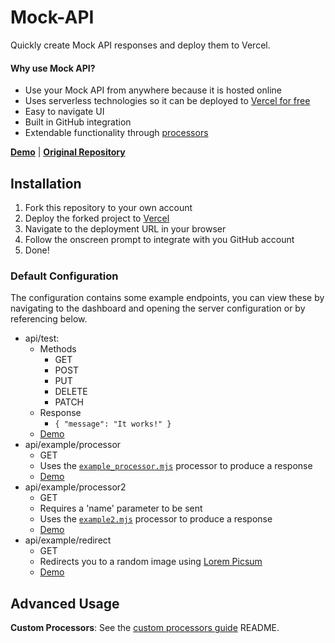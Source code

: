 # Mock-API
Quickly create Mock API responses and deploy them to Vercel.

#### Why use Mock API?
- Use your Mock API from anywhere because it is hosted online
- Uses serverless technologies so it can be deployed to [Vercel for free](https://vercel.com/pricing)
- Easy to navigate UI
- Built in GitHub integration
- Extendable functionality through [processors](src/processors)

**[Demo](https://mock-api-example.vercel.app)** | **[Original Repository](https://github.com/JackChilds/Mock-API)**

## Installation
1. Fork this repository to your own account
2. Deploy the forked project to [Vercel](https://vercel.com)
3. Navigate to the deployment URL in your browser
4. Follow the onscreen prompt to integrate with you GitHub account
5. Done!

### Default Configuration
The configuration contains some example endpoints, you can view these by navigating to the dashboard and opening the server configuration or by referencing below.
- api/test:
  - Methods
    - GET
    - POST
    - PUT
    - DELETE
    - PATCH
  - Response
    - `{ "message": "It works!" }`
  - [Demo](https://mock-api-example.vercel.app/api/test) 
- api/example/processor
  - GET
  - Uses the [`example_processor.mjs`](src/processors/example_processor.mjs) processor to produce a response
  - [Demo](https://mock-api-example.vercel.app/api/example/processor)
- api/example/processor2
  - GET
  - Requires a 'name' parameter to be sent
  - Uses the [`example2.mjs`](src/processors/example2.mjs) processor to produce a response 
  - [Demo](https://mock-api-example.vercel.app/api/example/processor2?name=jack)
- api/example/redirect
  - GET
  - Redirects you to a random image using [Lorem Picsum](https://picsum.photos/)
  - [Demo](https://mock-api-example.vercel.app/api/example/redirect)

## Advanced Usage
**Custom Processors**: See the [custom processors guide](src/processors) README.
